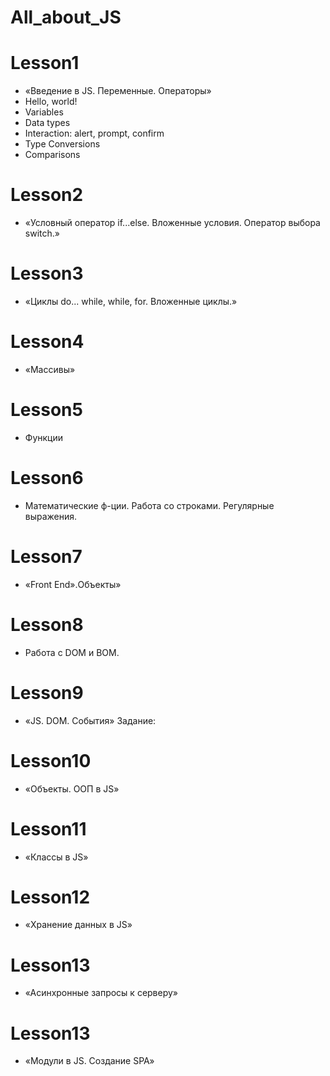 # All_about_JS

# Lesson1
+ «Введение в JS. Переменные. Операторы»  
+ Hello, world!
+ Variables
+ Data types
+ Interaction: alert, prompt, confirm
+ Type Conversions
+ Comparisons

# Lesson2
+ «Условный оператор if...else. Вложенные условия. Оператор
выбора switch.»

# Lesson3
+ «Циклы do... while, while, for. Вложенные циклы.»

# Lesson4
+ «Массивы»

# Lesson5
+ Функции
  
# Lesson6
+ Математические ф-ции. Работа со строками. Регулярные выражения.

# Lesson7
+ «Front End».Объекты»

# Lesson8
+ Работа с DOM и BOM.

# Lesson9
+ «JS. DOM. События» Задание:

# Lesson10
+ «Объекты. ООП в JS»

# Lesson11
+ «Классы в JS»

# Lesson12
+ «Хранение данных в JS»

# Lesson13
+ «Асинхронные запросы к серверу»

# Lesson13
+ «Модули в JS. Создание SPA»


  
